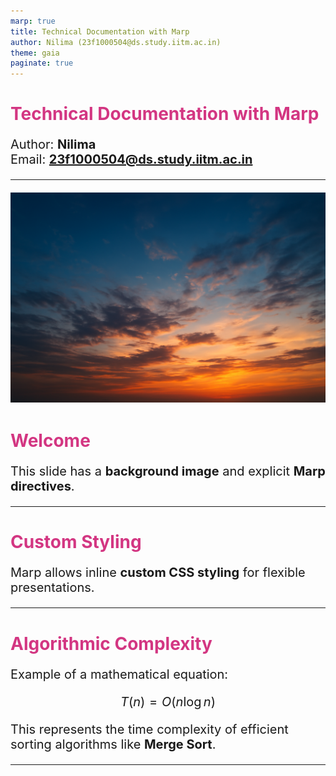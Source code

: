 ```yaml
---
marp: true
title: Technical Documentation with Marp
author: Nilima (23f1000504@ds.study.iitm.ac.in)
theme: gaia
paginate: true
---
```


# Technical Documentation with Marp

Author: **Nilima**  
Email: **23f1000504@ds.study.iitm.ac.in**

---

<!-- _class: lead -->
<!-- _background: "background.png" -->
![bg](background.png)

# Welcome

This slide has a **background image** and explicit **Marp directives**.

---

# Custom Styling

<style>
h1 { color: #d33682; }
p  { font-size: 20px; }
</style>

Marp allows inline **custom CSS styling** for flexible presentations.

---

# Algorithmic Complexity

Example of a mathematical equation:

$$
T(n) = O(n \log n)
$$

This represents the time complexity of efficient sorting algorithms like **Merge Sort**.

---

